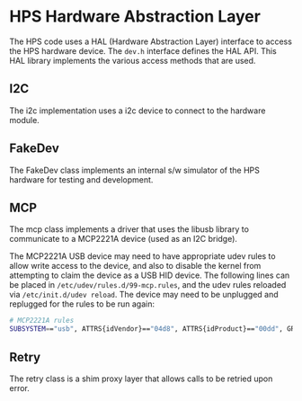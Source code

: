 # HPS Hardware Abstraction Layer

The HPS code uses a HAL (Hardware Abstraction Layer)
interface to access the HPS hardware device.
The ```dev.h``` interface defines the HAL API.
This HAL library implements the various access
methods that are used.

## I2C

The i2c implementation uses a i2c device to connect to
the hardware module.

## FakeDev

The FakeDev class implements an internal s/w simulator
of the HPS hardware for testing and development.

## MCP

The mcp class implements a driver that uses the libusb
library to communicate to a MCP2221A device (used as an I2C bridge).

The MCP2221A USB device may need to have appropriate udev rules to allow
write access to the device, and also to disable the kernel from attempting to
claim the device as a USB HID device.
The following lines can be placed in ```/etc/udev/rules.d/99-mcp.rules```, and the
udev rules reloaded via ```/etc/init.d/udev reload```. The device may need to be unplugged
and replugged for the rules to be run again:

```bash
# MCP2221A rules
SUBSYSTEM=="usb", ATTRS{idVendor}=="04d8", ATTRS{idProduct}=="00dd", GROUP="dialout", MODE="0664", RUN="/bin/sh -c 'echo -n $kernel > /sys/bus/usb/drivers/usbhid/unbind'"
```

## Retry

The retry class is a shim proxy layer that allows
calls to be retried upon error.
